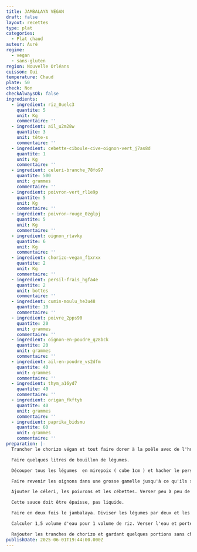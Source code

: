 ```yaml
---
title: JAMBALAYA VEGAN
draft: false
layout: recettes
type: plat
categories:
  - Plat chaud
auteur: Auré
regime:
  - vegan
  - sans-gluten
region: Nouvelle Orléans
cuisson: Oui
temperature: Chaud
plate: 50
check: Non
checkAlwaysOk: false
ingredients:
  - ingredient: riz_0uelc3
    quantite: 5
    unit: Kg
    commentaire: ''
  - ingredient: ail_u2m28w
    quantite: 3
    unit: tête·s
    commentaire: ''
  - ingredient: cebette-ciboule-cive-oignon-vert_j7as8d
    quantite: 1
    unit: Kg
    commentaire: ''
  - ingredient: celeri-branche_78fo97
    quantite: 500
    unit: grammes
    commentaire: ''
  - ingredient: poivron-vert_rl1e9p
    quantite: 5
    unit: Kg
    commentaire: ''
  - ingredient: poivron-rouge_0zglpj
    quantite: 5
    unit: Kg
    commentaire: ''
  - ingredient: oignon_rtavky
    quantite: 6
    unit: Kg
    commentaire: ''
  - ingredient: chorizo-vegan_f1xrxx
    quantite: 2
    unit: Kg
    commentaire: ''
  - ingredient: persil-frais_hgfa4e
    quantite: 2
    unit: bottes
    commentaire: ''
  - ingredient: cumin-moulu_he3u48
    quantite: 10
    commentaire: ''
  - ingredient: poivre_2pps90
    quantite: 20
    unit: grammes
    commentaire: ''
  - ingredient: oignon-en-poudre_q28bck
    quantite: 20
    unit: grammes
    commentaire: ''
  - ingredient: ail-en-poudre_vs2dfm
    quantite: 40
    unit: grammes
    commentaire: ''
  - ingredient: thym_a16yd7
    quantite: 40
    commentaire: ''
  - ingredient: origan_fkftyb
    quantite: 40
    unit: grammes
    commentaire: ''
  - ingredient: paprika_bidsmu
    quantite: 60
    unit: grammes
    commentaire: ''
preparation: |-
  Trancher le chorizo végan et tout faire dorer à la poêle avec de l'huile.

  Faire quelques litres de bouillon de légumes.

  Découper tous les légumes  en mirepoix ( cube 1cm ) et hacher le persil.

  Faire revenir les oignons dans une grosse gamelle jusqu'à ce qu'ils soient bruns foncés. Ajouter juste assez de bouillon de légumes pour qu'ils fondent.

  Ajouter le céleri, les poivrons et les cébettes. Verser peu à peu de bouillon. Une fois les légumes tendres, ajouter les assaisonnements petit à petit.

  Cette sauce doit être épaisse, pas liquide. 

  Faire en deux fois le jambalaya. Diviser les légumes par deux et les répartir dans deux gamelles différentes.

  Calculer 1,5 volume d'eau pour 1 volume de riz. Verser l'eau et porter à ébullition. Ajuster l'assaisonnement. Puis verser le riz et porter à ébullition. Réduire le feu et couvrir. Ne rien toucher pendant 10min. Refaire l'opération. Puis une troisième fois si le riz n'est pas parfait.

  Rajouter les tranches de chorizo et gardant quelques portions sans chorizo pour une version sans gluten.
publishDate: 2025-06-01T19:44:00.000Z
---
```

